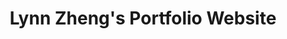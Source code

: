 ---
layout: resume
title: Lynn Zheng's Portfolio Website

first_name: Lynn
last_name: Zheng
school_email: ruolinzheng@uchicago.edu
personal_email: lynnzheng08@outlook.com

intro:

    - <b>Hi there, I'm Lynn.</b> (Feeling adventurous? Trying pronouncing my given name, Ruolin, pronounced <i>RU-LEEN</i>.)

    - I'm a rising senior at <b>UChicago</b> pursuing a joint Bachelor's and Master's degree in Computer Science with a Specialization in Machine Learning as well as a Bachelor's degree in Statistics. I'm graduating in June 2021.

    - During the summer of 2020, I interned at <b>Salesforce</b> and built a feature for Salesforce Lightning Web Components that addresses the pain point of 300+ Salesforce developers. During the summer of 2019, I interned at VIA Technologies and built from scratch a PC App for home security cameras.

    - My most proficient programming languages are Python, Java, and C/C++. I  have experience in iOS Development, Android Development, Machine Learning, Speech Processing, Computer Systems, and Web Development from my other internships, coursework, and extracurricular activities.

    - Outside the classroom, I'm the Program Development Chair of <b>UChicago TechTeam</b>, a student-led civic tech organization. This fall quarter is the third year in a row that I'll be leading weekly workshops on Python and Data Analysis. I also love working on open-source projects and am a proud <b>GitHub Arctic Code Vault Contributor</b>. My passion project for the summer of 2020 is a chess engine for a popular game development engine.

social:
  - icon: github
    link: https://github.com/RuolinZheng08
  - icon: linkedin-in
    link: https://www.linkedin.com/in/ruolin-zheng/
  - icon: medium-m
    link: https://medium.com/@ruolinzheng

resume: assets/resume.pdf

blog: https://medium.com/@ruolinzheng

---
